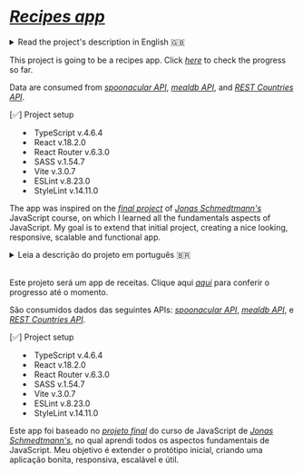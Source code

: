# _[Recipes app](https://recipes-app-andersonfpcorrea.netlify.app/)_

<details>
<summary>Read the project's description in English 🇬🇧<summary>

This project is going to be a recipes app. Click _[here](https://recipes-app-andersonfpcorrea.netlify.app/)_ to check the progress so far.

Data are consumed from _[spoonacular API](https://spoonacular.com/food-api/)_, _[mealdb API](https://www.themealdb.com/api.php)_, and _[REST Countries API](https://restcountries.com/#rest-countries)_.

[✅] Project setup

- TypeScript v.4.6.4
- React v.18.2.0
- React Router v.6.3.0
- SASS v.1.54.7
- Vite v.3.0.7
- ESLint v.8.23.0
- StyleLint v.14.11.0

The app was inspired on the _[final project](https://forkify-v2.netlify.app/)_ of _[Jonas Schmedtmann's](https://github.com/jonasschmedtmann)_ JavaScript course, on which I learned all the fundamentals aspects of JavaScript. My goal is to extend that initial project, creating a nice looking, responsive, scalable and functional app.

</details>

<details>
<summary>Leia a descrição do projeto em português 🇧🇷<summary><br />

Este projeto será um app de receitas. Clique aqui _[aqui](https://recipes-app-andersonfpcorrea.netlify.app/)_ para conferir o progresso até o momento.

São consumidos dados das seguintes APIs: _[spoonacular API](https://spoonacular.com/food-api/)_, _[mealdb API](https://www.themealdb.com/api.php)_, e _[REST Countries API](https://restcountries.com/#rest-countries)_.

[✅] Project setup

- TypeScript v.4.6.4
- React v.18.2.0
- React Router v.6.3.0
- SASS v.1.54.7
- Vite v.3.0.7
- ESLint v.8.23.0
- StyleLint v.14.11.0

Este app foi baseado no _[projeto final](https://forkify-v2.netlify.app/)_ do curso de JavaScript de _[Jonas Schmedtmann's](https://github.com/jonasschmedtmann)_, no qual aprendi todos os aspectos fundamentais de JavaScript. Meu objetivo é extender o protótipo inicial, criando uma aplicação bonita, responsiva, escalável e útil.

</details>
